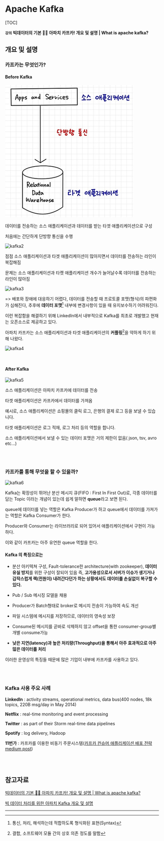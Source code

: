 # Apache Kafka

[TOC]

**`강의` 빅데이터의 기본 💁‍♂️ 아파치 카프카! 개요 및 설명 | What is apache kafka?**

## 개요 및 설명

### 카프카는 무엇인가?

#### Before Kafka

![kafka1](Apache_Kafka.assets/1.jpg)

데이터를 전송하는 소스 애플리케이션과 데이터를 받는 타겟 애플리케이션으로 구성

처음에는 간단하게 단방향 통신을 수행

![kafka2](/Apache_Kafka.assets/2.jpg)

점점 소스 애플리케이션과 타겟 애플리케이션이 많아지면서 데이터를 전송하는 라인이 복잡해짐

문제는 소스 애플리케이션과 타켓 애플리케이션 개수가 늘어날수록 데이터를 전송하는 라인이 많아짐

![kafka3](/Apache_Kafka.assets/3.png)

=> 배포와 장애에 대응하기 어렵다, 데이터를 전송할 때 프로토콜 포맷(형식)의 파편화가 심해진다, 추후에 **데이터 포맷**[^1] 내부에 변경사항이 있을 때 유지보수하기 어려워진다.



이런 복잡함을 해결하기 위해 LinkedIn에서 내부적으로 Kafka를 최초로 개발했고 현재는 오픈소스로 제공하고 있다.

아파치 카프카는 소스 애플리케이션과 타겟 애플리케이션의 **커플링**[^2]을 약하게 하기 위해 나왔다.

![kafka4](/Apache_Kafka.assets/4.png)

<br/>

#### After Kafka

![kafka5](/Apache_Kafka.assets/5.png)

소스 애플리케이션은 아파치 카프카에 데이터를 전송

타겟 애플리케이션은 카프카에서 데이터를 가져옴

예시로, 소스 애플리케이션은 쇼핑몰의 클릭 로그, 은행의 결제 로그 등을 보낼 수 있습니다.

타겟 애플리케이션은 로그 적재, 로그 처리 등의 역할을 합니다.

소스 애플리케이션에서 보낼 수 있는 데이터 포맷은 거의 제한이 없음( json, tsv, avro etc...)

<br/>

<br/>

### 카프카를 통해 무엇을 할 수 있을까?

![kafka6](/Apache_Kafka.assets/6.png)

Kafka는 확장성이 뛰어난 분산 메시지 큐(FIFO : First In First Out)로, 각종 데이터를 담는 Topic 이라는 개념이 있는데 쉽게 말하면 **queue**라고 보면 된다.

queue에 데이터를 넣는 역할은 Kafka Producer가 하고 queue에서 데이터를 가져가는 역할은 Kafka Consumer가 한다.

Producer와 Consumer는 라이브러리로 되어 있어서 애플리케이션에서 구현이 가능하다.

이와 같이 카프카는 아주 유연한 queue 역할을 한다.



#### Kafka 의 특징으로는 

-  분산 아키텍쳐 구성, Fault-tolerance한 architecture(with zookeeper), **데이터 유실 방지**를 위한 구성이 잘되어 있음
  즉, **고가용성으로서 서버가 이슈가 생기거나 갑작스럽게 랙(전원이) 내려간다던가 하는 상황에서도 데이터를 손실없이 복구할 수 있다.**

-  Pub / Sub 메시징 모델을 채용

- Producer가 Batch형태로 broker로 메시지 전송이 가능하여 속도 개선

- 파일 시스템에 메시지를 저장하므로, 데이터의 영속성 보장

- Consume된 메시지를 곧바로 삭제하지 않고 offset을 통한 consumer-group별 개별 consume가능

- **낮은 지연(latency)과 높은 처리량(Throughput)을 통해서 아주 효과적으로 아주 많은 데이터를 처리**

  

이러한 운영상의 특징들 때문에 많은 기업이 내부에 카프카를 사용하고 있다.

 <br/>

<br/>

### Kafka 사용 주요 사례

**LinkedIn** : activity streams, operational metrics, data bus(400 nodes, 18k topics, 220B msg/day in May 2014)

**Netflix** : real-time monitoring and event processing

**Twitter** : as part of their Storm real-time data pipelines

**Spotify** : log delivery, Hadoop

**11번가** : 카프카를 이용한 비동기 주문시스템([카프카 컨슈머 애플리케이션 배포 전략 medium post](https://medium.com/11st-pe-techblog/카프카-컨슈머-애플리케이션-배포-전략-4cb2c7550a72))

<br/>

<br/>

## 참고자료

[빅데이터의 기본 💁‍♂️ 아파치 카프카! 개요 및 설명 | What is apache kafka?](https://www.youtube.com/watch?v=waw0XXNX-uQ&amp;list=PL3Re5Ri5rZmkY46j6WcJXQYRlDRZSUQ1j&amp;index=1)

[빅 데이터 처리를 위한 아파치 Kafka 개요 및 설명](https://blog.voidmainvoid.net/179)





---

[^1]: 통신, 처리, 해석하는데 적합하도록 형식화된 표현(Syntax)
[^2]: 결합, 소프트웨어 모듈 간의 상호 의존 정도를 말함